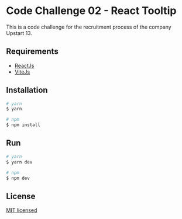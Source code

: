 # Code Challenge 02 - React Tooltip
This is a code challenge for the recruitment process of the company Upstart 13.

## Requirements
* [ReactJs](https://reactjs.org/)
* [ViteJs](https://vitejs.dev/)

## Installation
```bash
# yarn
$ yarn

# npm
$ npm install
```

## Run
```bash
# yarn
$ yarn dev

# npm
$ npm dev
```

## License
[MIT licensed](LICENSE)
